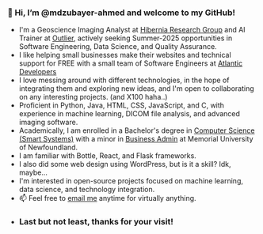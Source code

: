 ### 👋 Hi, I’m @mdzubayer-ahmed and welcome to my GitHub!

- I'm a Geoscience Imaging Analyst at [Hibernia Research Group](https://www.mun.ca/engineering/research/eor/) and AI Trainer at [Outlier](https://outlier.ai/), actively seeking Summer-2025 opportunities in Software Engineering, Data Science, and Quality Assurance.
- I like helping small businesses make their websites and technical support for FREE with a small team of Software Engineers at [Atlantic Developers](https://github.com/Atlantic-Developers)
- I love messing around with different technologies, in the hope of integrating them and exploring new ideas, and I'm open to collaborating on any interesting projects. (and X100 haha..)
- Proficient in Python, Java, HTML, CSS, JavaScript, and C, with experience in machine learning, DICOM file analysis, and advanced imaging software.
- Academically, I am enrolled in a Bachelor's degree in [Computer Science (Smart Systems)](https://www.mun.ca/undergrad/programs/science/computer-science-smart-systems/) with a minor in [Business Admin](https://www.mun.ca/university-calendar/st-johns-campus/faculty-of-business-administration/6/7/#d.en.328425) at Memorial University of Newfoundland.
- I am familiar with Bottle, React, and Flask frameworks.
- I also did some web design using WordPress, but is it a skill? Idk, maybe...
- I'm interested in open-source projects focused on machine learning, data science, and technology integration.
- 📫 Feel free to [email me](mailto:mzahmed@mun.ca) anytime for virtually anything.
- ### Last but not least, thanks for your visit!
